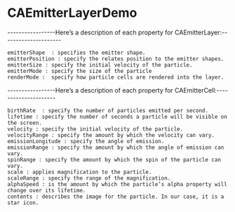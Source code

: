 # CAEmitterLayerDemo

-----------------Here’s a description of each property for CAEmitterLayer:---------------------

	emitterShape  : specifies the emitter shape.
	emitterPosition : specify the relates position to the emitter shapes.
	emitterSize : specify the initial velocity of the particle.
	emitterMode : specify the size of the particle 
	renderMode :  specify how particle cells are rendered into the layer.
  
-----------------Here’s a description of each property for CAEmitterCell:---------------------

  	birthRate  : specify the number of particles emitted per second.
	lifetime : specify the number of seconds a particle will be visible on the screen.
	velocity : specify the initial velocity of the particle.
	velocityRange : specify the amount by which the velocity can vary.
	emissionLongitude : specify the angle of emission.
	emissionRange : specify the amount by which the angle of emission can vary.
	spinRange : specify the amount by which the spin of the particle can vary.
	scale : applies magnification to the particle.
	scaleRange : specify the range of the magnification.
	alphaSpeed : is the amount by which the particle’s alpha property will change over its lifetime.
	contents : describes the image for the particle. In our case, it is a star icon.
